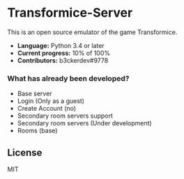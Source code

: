 # Transformice-Server

This is an open source emulator of the game Transformice.

  - **Language:** Python 3.4 or later
  - **Current progress:** 10% of 100%
  - **Contributors:** b3ckerdev#9778

### What has already been developed?

  - Base server
  - Login (Only as a guest)
  - Create Account (no)
  - Secondary room servers support
  - Secondary room servers (Under development)
  - Rooms (base)

License
----

MIT
